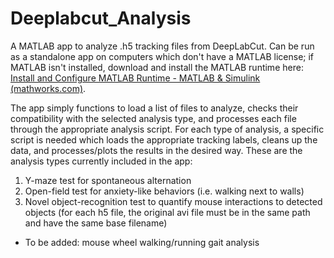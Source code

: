 # Deeplabcut_Analysis



A MATLAB app to analyze .h5 tracking files from DeepLabCut. Can be run as a standalone app on computers which don't have a MATLAB license; if MATLAB isn't installed, download and install the MATLAB runtime here: [Install and Configure MATLAB Runtime - MATLAB & Simulink (mathworks.com)](https://www.mathworks.com/help/compiler/install-the-matlab-runtime.html).

The app simply functions to load a list of files to analyze, checks their compatibility with the selected analysis type, and processes each file through the appropriate analysis script. For each type of analysis, a specific script is needed which loads the appropriate tracking labels, cleans up the data, and processes/plots the results in the desired way. These are the analysis types currently included in the app:

1. Y-maze test for spontaneous alternation
2. Open-field test for anxiety-like behaviors (i.e. walking  next to walls)
3. Novel object-recognition test to quantify mouse interactions to detected objects (for each h5 file, the original avi file must be in the same path and have the same base filename)

- To be added: mouse wheel walking/running gait analysis

